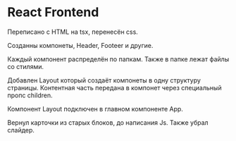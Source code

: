 # React Frontend
Переписано с HTML на tsx, перенесён css.

Созданны компонеты, Header, Footeer и другие.

Каждый компонент распределён по папкам. Также в папке лежат файлы со стилями.

Добавлен Layout который создаёт компонеты в одну структуру страницы. Контентная часть передана в компонет через специальный пропс children.

Компонент Layout подключен в главном компоненте App.

Вернул карточки из старых блоков, до написания Js. Также убрал слайдер.
